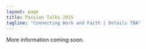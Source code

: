```yaml
---
layout: page
title: Passion Talks 2015
tagline: "Connecting Work and Faith | Details TBA"
---
```


<p class="lead">More information coming soon.</p>
